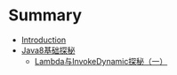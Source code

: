 # Summary

* [Introduction](README.md)
* [Java8基础探秘](java8ji-chu-tan-mi.md)
  * [Lambda与InvokeDynamic探秘（一）](java8/lambdaAndInvokeDynamicexplore.md)

